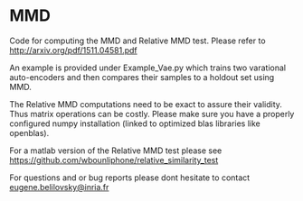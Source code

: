 # MMD
Code for computing the MMD and Relative MMD test. Please refer to http://arxiv.org/pdf/1511.04581.pdf

An example is provided under Example_Vae.py which trains two varational auto-encoders and then compares their samples to a holdout set using MMD.

The Relative MMD computations need to be exact to assure their validity. Thus matrix operations can be costly. Please make sure you have a properly configured numpy installation (linked to optimized blas libraries like openblas).

For a matlab version of the Relative MMD test please see https://github.com/wbounliphone/relative_similarity_test

For questions and or bug reports please dont hesitate to contact eugene.belilovsky@inria.fr
